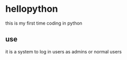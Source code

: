 # hellopython
this is my first time coding in python

## use
it is a system to log in users as admins or normal users
